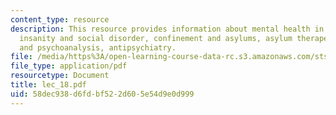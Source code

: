 ```yaml
---
content_type: resource
description: This resource provides information about mental health in colonial america,
  insanity and social disorder, confinement and asylums, asylum therapeutics, freud
  and psychoanalysis, antipsychiatry.
file: /media/https%3A/open-learning-course-data-rc.s3.amazonaws.com/sts-005-disease-and-society-in-america-fall-2005/58dec938d6fdbf522d605e54d9e0d999_lec_18.pdf
file_type: application/pdf
resourcetype: Document
title: lec_18.pdf
uid: 58dec938-d6fd-bf52-2d60-5e54d9e0d999
---
```

